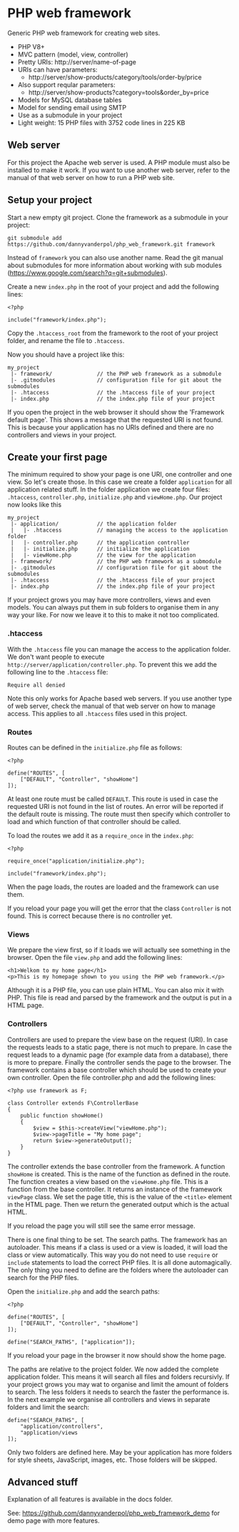 # PHP web framework

Generic PHP web framework for creating web sites.

* PHP V8+
* MVC pattern (model, view, controller)
* Pretty URIs: http://server/name-of-page
* URIs can have parameters:
  * http://server/show-products/category/tools/order-by/price
* Also support reqular parameters:
  * http://server/show-products?category=tools&order_by=price
* Models for MySQL database tables
* Model for sending email using SMTP
* Use as a submodule in your project
* Light weight: 15 PHP files with 3752 code lines in 225 KB


## Web server

For this project the Apache web server is used. A PHP module must also be installed to make it work.
If you want to use another web server, refer to the manual of that web server on how to run a PHP web site.


## Setup your project

Start a new empty git project. Clone the framework as a submodule in your project:

```
git submodule add https://github.com/dannyvanderpol/php_web_framework.git framework
```

Instead of `framework` you can also use another name.
Read the git manual about submodules for more information about working with sub modules (https://www.google.com/search?q=git+submodules).

Create a new `index.php` in the root of your project and add the following lines:

```
<?php

include("framework/index.php");
```

Copy the `.htaccess_root` from the framework to the root of your project folder, and rename the file to `.htaccess`.

Now you should have a project like this:

```
my_project
 |- framework/              // the PHP web framework as a submodule
 |- .gitmodules             // configuration file for git about the submodules
 |- .htaccess               // the .htaccess file of your project
 |- index.php               // the index.php file of your project
```

If you open the project in the web browser it should show the 'Framework default page'.
This shows a message that the requested URI is not found.
This is because your application has no URIs defined and there are no controllers and views in your project.


## Create your first page

The minimum required to show your page is one URI, one controller and one view. So let's create those.
In this case we create a folder `application` for all application related stuff.
In the folder application we create four files: `.htaccess`, `controller.php`, `initialize.php` and `viewHome.php`.
Our project now looks like this

```
my_project
 |- application/            // the application folder
 |   |- .htaccess           // managing the access to the application folder
 |   |- controller.php      // the application controller
 |   |- initialize.php      // initialize the application
 |   |- viewHome.php        // the view for the application
 |- framework/              // the PHP web framework as a submodule
 |- .gitmodules             // configuration file for git about the submodules
 |- .htaccess               // the .htaccess file of your project
 |- index.php               // the index.php file of your project
```

If your project grows you may have more controllers, views and even models.
You can always put them in sub folders to organise them in any way your like.
For now we leave it to this to make it not too complicated.

### .htaccess

With the `.htaccess` file you can manage the access to the application folder.
We don't want people to execute `http://server/application/controller.php`.
To prevent this we add the following line to the `.htaccess` file:

```
Require all denied
```

Note this only works for Apache based web servers. If you use another type of web server,
check the manual of that web server on how to manage access.
This applies to all `.htaccess` files used in this project.


### Routes

Routes can be defined in the `initialize.php` file as follows:

```
<?php

define("ROUTES", [
    ["DEFAULT", "Controller", "showHome"]
]);
```

At least one route must be called `DEFAULT`.
This route is used in case the requested URI is not found in the list of routes.
An error will be reported if the default route is missing.
The route must then specify which controller to load and which function of that controller should be called.

To load the routes we add it as a `require_once` in the `index.php`:

```
<?php

require_once("application/initialize.php");

include("framework/index.php");
```

When the page loads, the routes are loaded and the framework can use them.

If you reload your page you will get the error that the class `Controller` is not found.
This is correct because there is no controller yet.


### Views

We prepare the view first, so if it loads we will actually see something in the browser.
Open the file `view.php` and add the following lines:

```
<h1>Welkom to my home page</h1>
<p>This is my homepage shown to you using the PHP web framework.</p>
```

Although it is a PHP file, you can use plain HTML. You can also mix it with PHP.
This file is read and parsed by the framework and the output is put in a HTML page.


### Controllers

Controllers are used to prepare the view base on the request (URI).
In case the requests leads to a static page, there is not much to prepare.
In case the request leads to a dynamic page (for example data from a database), there is more to prepare.
Finally the controller sends the page to the browser.
The framework contains a base controller which should be used to create your own controller.
Open the file controller.php and add the following lines:

```
<?php use framework as F;

class Controller extends F\ControllerBase
{
    public function showHome()
    {
        $view = $this->createView("viewHome.php");
        $view->pageTitle = "My home page";
        return $view->generateOutput();
    }
}
```

The controller extends the base controller from the framework.
A function `showHome` is created. This is the name of the function as defined in the route.
The function creates a view based on the `viewHome.php` file. This is a function from the base controller.
It returns an instance of the framework `viewPage` class.
We set the page title, this is the value of the `<title>` element in the HTML page.
Then we return the generated output which is the actual HTML.

If you reload the page you will still see the same error message.

There is one final thing to be set. The search paths. The framework has an autoloader.
This means if a class is used or a view is loaded, it will load the class or view automatically.
This way you do not need to use `require` or `include` statements to load the correct PHP files.
It is all done automagically.
The only thing you need to define are the folders where the autoloader can search for the PHP files.

Open the `initialize.php` and add the search paths:

```
<?php

define("ROUTES", [
    ["DEFAULT", "Controller", "showHome"]
]);

define("SEARCH_PATHS", ["application"]);
```

If you reload your page in the browser it now should show the home page.

The paths are relative to the project folder. We now added the complete application folder.
This means it will search all files and folders recursivly.
If your project grows you may wat to organise and limit the amount of folders to search.
The less folders it needs to search the faster the performance is.
In the next example we organise all controllers and views in separate folders and limit the search:

```
define("SEARCH_PATHS", [
    "application/controllers",
    "application/views
]);
```

Only two folders are defined here. May be your application has more folders for style sheets,
JavaScript, images, etc. Those folders will be skipped.


## Advanced stuff

Explanation of all features is available in the docs folder.

See: https://github.com/dannyvanderpol/php_web_framework_demo for demo page with more features.
